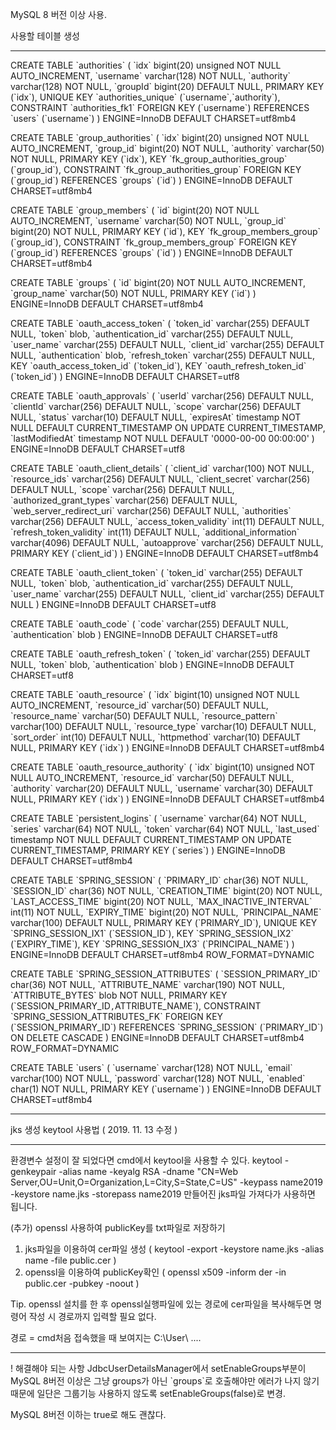 MySQL 8 버전 이상 사용.

사용할 테이블 생성
*********************************************************************************************************************************************
CREATE TABLE \`authorities\` (
\`idx\` bigint(20) unsigned NOT NULL AUTO_INCREMENT,
\`username\` varchar(128) NOT NULL,
\`authority\` varchar(128) NOT NULL,
\`groupId\` bigint(20) DEFAULT NULL,
PRIMARY KEY (\`idx\`),
UNIQUE KEY \`authorities_unique\` (\`username\`,\`authority\`),
CONSTRAINT \`authorities_fk1\` FOREIGN KEY (\`username\`) REFERENCES \`users\` (\`username\`)
) ENGINE=InnoDB DEFAULT CHARSET=utf8mb4

CREATE TABLE \`group_authorities\` (
  \`idx\` bigint(20) unsigned NOT NULL AUTO_INCREMENT,
  \`group_id\` bigint(20) NOT NULL,
  \`authority\` varchar(50) NOT NULL,
  PRIMARY KEY (\`idx\`),
  KEY \`fk_group_authorities_group\` (\`group_id\`),
  CONSTRAINT \`fk_group_authorities_group\` FOREIGN KEY (\`group_id\`) REFERENCES \`groups\` (\`id\`)
) ENGINE=InnoDB DEFAULT CHARSET=utf8mb4

CREATE TABLE \`group_members\` (
  \`id\` bigint(20) NOT NULL AUTO_INCREMENT,
  \`username\` varchar(50) NOT NULL,
  \`group_id\` bigint(20) NOT NULL,
  PRIMARY KEY (\`id\`),
  KEY \`fk_group_members_group\` (\`group_id\`),
  CONSTRAINT \`fk_group_members_group\` FOREIGN KEY (\`group_id\`) REFERENCES \`groups\` (\`id\`)
) ENGINE=InnoDB DEFAULT CHARSET=utf8mb4

CREATE TABLE \`groups\` (
  \`id\` bigint(20) NOT NULL AUTO_INCREMENT,
  \`group_name\` varchar(50) NOT NULL,
  PRIMARY KEY (\`id\`)
) ENGINE=InnoDB DEFAULT CHARSET=utf8mb4

CREATE TABLE \`oauth_access_token\` (
  \`token_id\` varchar(255) DEFAULT NULL,
  \`token\` blob,
  \`authentication_id\` varchar(255) DEFAULT NULL,
  \`user_name\` varchar(255) DEFAULT NULL,
  \`client_id\` varchar(255) DEFAULT NULL,
  \`authentication\` blob,
  \`refresh_token\` varchar(255) DEFAULT NULL,
  KEY \`oauth_access_token_id\` (\`token_id\`),
  KEY \`oauth_refresh_token_id\` (\`token_id\`)
) ENGINE=InnoDB DEFAULT CHARSET=utf8

CREATE TABLE \`oauth_approvals\` (
  \`userId\` varchar(256) DEFAULT NULL,
  \`clientId\` varchar(256) DEFAULT NULL,
  \`scope\` varchar(256) DEFAULT NULL,
  \`status\` varchar(10) DEFAULT NULL,
  \`expiresAt\` timestamp NOT NULL DEFAULT CURRENT_TIMESTAMP ON UPDATE CURRENT_TIMESTAMP,
  \`lastModifiedAt\` timestamp NOT NULL DEFAULT '0000-00-00 00:00:00'
) ENGINE=InnoDB DEFAULT CHARSET=utf8

CREATE TABLE \`oauth_client_details\` (
  \`client_id\` varchar(100) NOT NULL,
  \`resource_ids\` varchar(256) DEFAULT NULL,
  \`client_secret\` varchar(256) DEFAULT NULL,
  \`scope\` varchar(256) DEFAULT NULL,
  \`authorized_grant_types\` varchar(256) DEFAULT NULL,
  \`web_server_redirect_uri\` varchar(256) DEFAULT NULL,
  \`authorities\` varchar(256) DEFAULT NULL,
  \`access_token_validity\` int(11) DEFAULT NULL,
  \`refresh_token_validity\` int(11) DEFAULT NULL,
  \`additional_information\` varchar(4096) DEFAULT NULL,
  \`autoapprove\` varchar(256) DEFAULT NULL,
  PRIMARY KEY (\`client_id\`)
) ENGINE=InnoDB DEFAULT CHARSET=utf8mb4

CREATE TABLE \`oauth_client_token\` (
  \`token_id\` varchar(255) DEFAULT NULL,
  \`token\` blob,
  \`authentication_id\` varchar(255) DEFAULT NULL,
  \`user_name\` varchar(255) DEFAULT NULL,
  \`client_id\` varchar(255) DEFAULT NULL
) ENGINE=InnoDB DEFAULT CHARSET=utf8

CREATE TABLE \`oauth_code\` (
  \`code\` varchar(255) DEFAULT NULL,
  \`authentication\` blob
) ENGINE=InnoDB DEFAULT CHARSET=utf8

CREATE TABLE \`oauth_refresh_token\` (
  \`token_id\` varchar(255) DEFAULT NULL,
  \`token\` blob,
  \`authentication\` blob
) ENGINE=InnoDB DEFAULT CHARSET=utf8

CREATE TABLE \`oauth_resource\` (
  \`idx\` bigint(10) unsigned NOT NULL AUTO_INCREMENT,
  \`resource_id\` varchar(50) DEFAULT NULL,
  \`resource_name\` varchar(50) DEFAULT NULL,
  \`resource_pattern\` varchar(100) DEFAULT NULL,
  \`resource_type\` varchar(10) DEFAULT NULL,
  \`sort_order\` int(10) DEFAULT NULL,
  \`httpmethod\` varchar(10) DEFAULT NULL,
  PRIMARY KEY (\`idx\`)
) ENGINE=InnoDB DEFAULT CHARSET=utf8mb4

CREATE TABLE \`oauth_resource_authority\` (
  \`idx\` bigint(10) unsigned NOT NULL AUTO_INCREMENT,
  \`resource_id\` varchar(50) DEFAULT NULL,
  \`authority\` varchar(20) DEFAULT NULL,
  \`username\` varchar(30) DEFAULT NULL,
  PRIMARY KEY (\`idx\`)
) ENGINE=InnoDB DEFAULT CHARSET=utf8mb4

CREATE TABLE \`persistent_logins\` (
  \`username\` varchar(64) NOT NULL,
  \`series\` varchar(64) NOT NULL,
  \`token\` varchar(64) NOT NULL,
  \`last_used\` timestamp NOT NULL DEFAULT CURRENT_TIMESTAMP ON UPDATE CURRENT_TIMESTAMP,
  PRIMARY KEY (\`series\`)
) ENGINE=InnoDB DEFAULT CHARSET=utf8mb4

CREATE TABLE \`SPRING_SESSION\` (
  \`PRIMARY_ID\` char(36) NOT NULL,
  \`SESSION_ID\` char(36) NOT NULL,
  \`CREATION_TIME\` bigint(20) NOT NULL,
  \`LAST_ACCESS_TIME\` bigint(20) NOT NULL,
  \`MAX_INACTIVE_INTERVAL\` int(11) NOT NULL,
  \`EXPIRY_TIME\` bigint(20) NOT NULL,
  \`PRINCIPAL_NAME\` varchar(100) DEFAULT NULL,
  PRIMARY KEY (\`PRIMARY_ID\`),
  UNIQUE KEY \`SPRING_SESSION_IX1\` (\`SESSION_ID\`),
  KEY \`SPRING_SESSION_IX2\` (\`EXPIRY_TIME\`),
  KEY \`SPRING_SESSION_IX3\` (\`PRINCIPAL_NAME\`)
) ENGINE=InnoDB DEFAULT CHARSET=utf8mb4 ROW_FORMAT=DYNAMIC

CREATE TABLE \`SPRING_SESSION_ATTRIBUTES\` (
  \`SESSION_PRIMARY_ID\` char(36) NOT NULL,
  \`ATTRIBUTE_NAME\` varchar(190) NOT NULL,
  \`ATTRIBUTE_BYTES\` blob NOT NULL,
  PRIMARY KEY (\`SESSION_PRIMARY_ID`,`ATTRIBUTE_NAME\`),
  CONSTRAINT \`SPRING_SESSION_ATTRIBUTES_FK\` FOREIGN KEY (\`SESSION_PRIMARY_ID\`) REFERENCES \`SPRING_SESSION\` (\`PRIMARY_ID\`) ON DELETE CASCADE
) ENGINE=InnoDB DEFAULT CHARSET=utf8mb4 ROW_FORMAT=DYNAMIC

CREATE TABLE \`users\` (
  \`username\` varchar(128) NOT NULL,
  \`email\` varchar(100) NOT NULL,
  \`password\` varchar(128) NOT NULL,
  \`enabled\` char(1) NOT NULL,
  PRIMARY KEY (\`username\`)
) ENGINE=InnoDB DEFAULT CHARSET=utf8mb4

*********************************************************************************************************************************************


jks 생성 keytool 사용법 ( 2019. 11. 13 수정 )
*********************************************************************************************************************************************
환경변수 설정이 잘 되었다면 cmd에서 keytool을 사용할 수 있다.
keytool -genkeypair -alias name -keyalg RSA -dname "CN=Web Server,OU=Unit,O=Organization,L=City,S=State,C=US" -keypass name2019 -keystore name.jks -storepass name2019
만들어진 jks파일 가져다가 사용하면 됩니다.

(추가) openssl 사용하여 publicKey를 txt파일로 저장하기
1. jks파일을 이용하여 cer파일 생성 ( keytool -export -keystore name.jks -alias name -file public.cer )
2. openssl을 이용하여 publicKey확인 ( openssl x509 -inform der -in public.cer -pubkey -noout )

Tip. openssl 설치를 한 후 openssl실행파일에 있는 경로에 cer파일을 복사해두면 명령어 작성 시 경로까지 입력할 필요 없다.

경로 = cmd처음 접속했을 때 보여지는 C:\User\ .... 
*********************************************************************************************************************************************

! 해결해야 되는 사항
JdbcUserDetailsManager에서 setEnableGroups부분이
MySQL 8버전 이상은 그냥 groups가 아닌 \`groups\`로 호출해야만 에러가 나지 않기 때문에
일단은 그룹기능 사용하지 않도록 setEnableGroups(false)로 변경.

MySQL 8버전 이하는 true로 해도 괜찮다.

